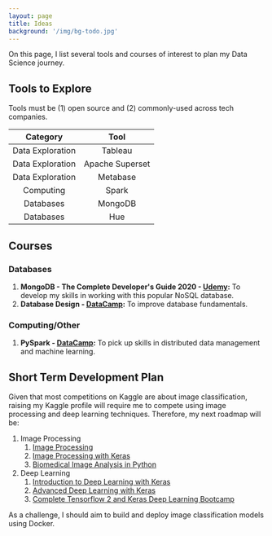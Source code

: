 ```yaml
---
layout: page
title: Ideas
background: '/img/bg-todo.jpg'
---
```


On this page, I list several tools and courses of interest to plan my Data Science journey.

## Tools to Explore
Tools must be (1) open source and (2) commonly-used across tech companies.

| Category | Tool |
| :------: | :--: |
| Data Exploration | Tableau |
| Data Exploration | Apache Superset |
| Data Exploration | Metabase |
| Computing | Spark |
| Databases | MongoDB |
| Databases | Hue |

## Courses

### Databases
1. **MongoDB - The Complete Developer's Guide 2020 - [Udemy](https://learncsc.udemy.com/course/mongodb-the-complete-developers-guide/):** To develop my skills in working with this popular NoSQL database.
2. **Database Design - [DataCamp](https://www.datacamp.com/courses/database-design):** To improve database fundamentals.

### Computing/Other
1. **PySpark - [DataCamp](https://learn.datacamp.com/search?utf8=%E2%9C%93&q=spark&tab=courses&facets%5Btechnology%5D%5B%5D=Python):** To pick up skills in distributed data management and machine learning.

## Short Term Development Plan
Given that most competitions on Kaggle are about image classification, raising my Kaggle profile will require me to compete using image processing and deep learning techniques. Therefore, my next roadmap will be:

1. Image Processing
    1. [Image Processing](https://campus.datacamp.com/courses/image-processing-in-python/)
    2. [Image Processing with Keras](https://learn.datacamp.com/courses/image-processing-with-keras-in-python)
    3. [Biomedical Image Analysis in Python](https://learn.datacamp.com/courses/biomedical-image-analysis-in-python)
2. Deep Learning
    1. [Introduction to Deep Learning with Keras](https://learn.datacamp.com/courses/introduction-to-deep-learning-with-keras)
    2. [Advanced Deep Learning with Keras](https://learn.datacamp.com/courses/advanced-deep-learning-with-keras)
    3. [Complete Tensorflow 2 and Keras Deep Learning Bootcamp](https://learncsc.udemy.com/course/complete-tensorflow-2-and-keras-deep-learning-bootcamp/)

As a challenge, I should aim to build and deploy image classification models using Docker.